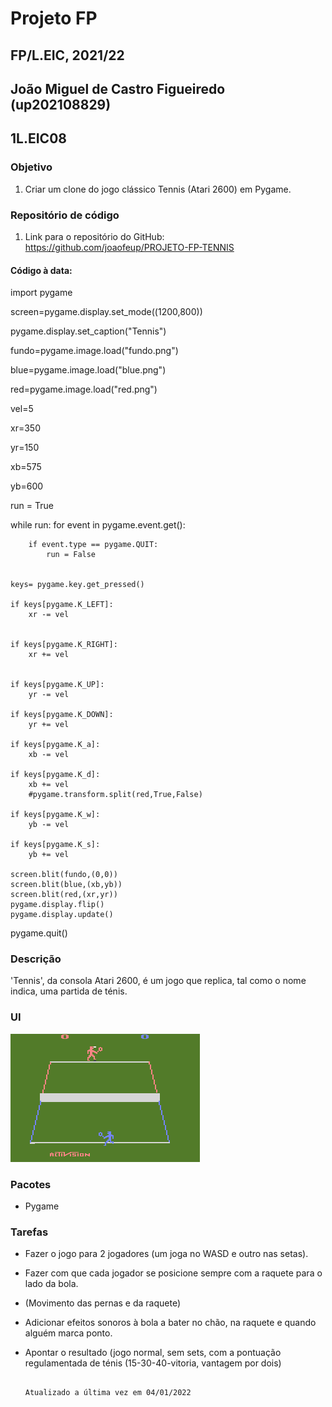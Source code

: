 # Projeto FP
## FP/L.EIC, 2021/22
## João Miguel de Castro Figueiredo (up202108829)
## 1L.EIC08

### Objetivo

1. Criar um clone do jogo clássico Tennis (Atari 2600) em Pygame.

### Repositório de código

1) Link para o repositório do GitHub: https://github.com/joaofeup/PROJETO-FP-TENNIS

#### Código à data:

import pygame

screen=pygame.display.set_mode((1200,800))

pygame.display.set_caption("Tennis")

fundo=pygame.image.load("fundo.png")

blue=pygame.image.load("blue.png")

red=pygame.image.load("red.png")



vel=5

xr=350

yr=150

xb=575

yb=600



run = True
    
while run:
    for event in pygame.event.get():
       
        if event.type == pygame.QUIT:
            run = False
        
        
    keys= pygame.key.get_pressed()

    if keys[pygame.K_LEFT]:
        xr -= vel
        

    if keys[pygame.K_RIGHT]:
        xr += vel
        

    if keys[pygame.K_UP]:
        yr -= vel

    if keys[pygame.K_DOWN]:
        yr += vel
        
    if keys[pygame.K_a]:
        xb -= vel

    if keys[pygame.K_d]:
        xb += vel
        #pygame.transform.split(red,True,False)

    if keys[pygame.K_w]:
        yb -= vel

    if keys[pygame.K_s]:
        yb += vel

    screen.blit(fundo,(0,0))
    screen.blit(blue,(xb,yb))
    screen.blit(red,(xr,yr))
    pygame.display.flip()
    pygame.display.update() 


        
pygame.quit()

### Descrição

'Tennis', da consola Atari 2600, é um jogo que replica, tal como o nome indica, uma partida de ténis.

### UI

![UI](ui.png)

### Pacotes

- Pygame

### Tarefas

- Fazer o jogo para 2 jogadores (um joga no WASD  e outro nas setas).

- Fazer com que cada jogador se posicione sempre com a raquete para o lado da bola.

- (Movimento das pernas e da raquete)

- Adicionar efeitos sonoros à bola a bater no chão, na raquete e quando alguém marca ponto.

- Apontar o resultado (jogo normal, sem sets, com  a pontuação regulamentada de ténis (15-30-40-vitoria, vantagem por dois)


                                                                                      Atualizado a última vez em 04/01/2022

